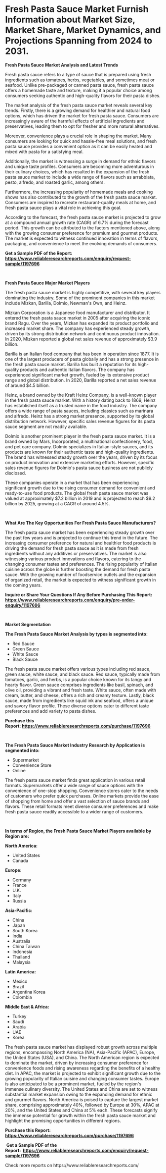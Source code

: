 <p><h1>Fresh Pasta Sauce Market Furnish Information about Market Size, Market Share, Market Dynamics, and Projections Spanning from 2024 to 2031.</h1></p><p><strong>Fresh Pasta Sauce Market Analysis and Latest Trends</strong></p>
<p><p>Fresh pasta sauce refers to a type of sauce that is prepared using fresh ingredients such as tomatoes, herbs, vegetables, and sometimes meat or seafood. Unlike pre-packaged or canned pasta sauce, fresh pasta sauce offers a homemade taste and texture, making it a popular choice among consumers seeking authentic and high-quality flavors for their pasta dishes.</p><p>The market analysis of the fresh pasta sauce market reveals several key trends. Firstly, there is a growing demand for healthier and natural food options, which has driven the market for fresh pasta sauce. Consumers are increasingly aware of the harmful effects of artificial ingredients and preservatives, leading them to opt for fresher and more natural alternatives.</p><p>Moreover, convenience plays a crucial role in shaping the market. Many consumers are looking for quick and hassle-free meal solutions, and fresh pasta sauce provides a convenient option as it can be easily heated and mixed with pasta for a satisfying meal.</p><p>Additionally, the market is witnessing a surge in demand for ethnic flavors and unique taste profiles. Consumers are becoming more adventurous in their culinary choices, which has resulted in the expansion of the fresh pasta sauce market to include a wide range of flavors such as arrabbiata, pesto, alfredo, and roasted garlic, among others.</p><p>Furthermore, the increasing popularity of homemade meals and cooking shows has also contributed to the growth of the fresh pasta sauce market. Consumers are inspired to recreate restaurant-quality meals at home, and fresh pasta sauce plays a vital role in achieving this goal.</p><p>According to the forecast, the fresh pasta sauce market is projected to grow at a compound annual growth rate (CAGR) of 6.7% during the forecast period. This growth can be attributed to the factors mentioned above, along with the growing consumer preference for premium and gourmet products. The market is expected to witness continued innovation in terms of flavors, packaging, and convenience to meet the evolving demands of consumers.</p></p>
<p><strong>Get a Sample PDF of the Report:&nbsp; <a href="https://www.reliableresearchreports.com/enquiry/request-sample/1197696">https://www.reliableresearchreports.com/enquiry/request-sample/1197696</a></strong></p>
<p>&nbsp;</p>
<p><strong>Fresh Pasta Sauce Major Market Players</strong></p>
<p><p>The fresh pasta sauce market is highly competitive, with several key players dominating the industry. Some of the prominent companies in this market include Mizkan, Barilla, Dolmio, Newman's Own, and Heinz.</p><p>Mizkan Corporation is a Japanese food manufacturer and distributor. It entered the fresh pasta sauce market in 2005 after acquiring the iconic brand Ragu. Over the years, Mizkan has expanded its product portfolio and increased market share. The company has experienced steady growth, driven by its strong distribution network and continuous product innovation. In 2020, Mizkan reported a global net sales revenue of approximately $3.9 billion.</p><p>Barilla is an Italian food company that has been in operation since 1877. It is one of the largest producers of pasta globally and has a strong presence in the fresh pasta sauce market. Barilla has built a reputation for its high-quality products and authentic Italian flavors. The company has experienced significant market growth, fueled by its extensive product range and global distribution. In 2020, Barilla reported a net sales revenue of around $4.5 billion.</p><p>Heinz, a brand owned by the Kraft Heinz Company, is a well-known player in the fresh pasta sauce market. With a history dating back to 1869, Heinz has established itself as a trusted name in the food industry. The company offers a wide range of pasta sauces, including classics such as marinara and alfredo. Heinz has a strong market presence, supported by its global distribution network. However, specific sales revenue figures for its pasta sauce segment are not readily available.</p><p>Dolmio is another prominent player in the fresh pasta sauce market. It is a brand owned by Mars, Incorporated, a multinational confectionery, food, and pet care company. Dolmio specializes in Italian-style sauces, and its products are known for their authentic taste and high-quality ingredients. The brand has witnessed steady growth over the years, driven by its focus on product innovation and extensive marketing efforts. However, specific sales revenue figures for Dolmio's pasta sauce business are not publicly disclosed.</p><p>These companies operate in a market that has been experiencing significant growth due to the rising consumer demand for convenient and ready-to-use food products. The global fresh pasta sauce market was valued at approximately $7.2 billion in 2019 and is projected to reach $9.2 billion by 2025, growing at a CAGR of around 4.5%.</p></p>
<p>&nbsp;</p>
<p><strong>What Are The Key Opportunities For Fresh Pasta Sauce Manufacturers?</strong></p>
<p><p>The fresh pasta sauce market has been experiencing steady growth over the past few years and is projected to continue this trend in the future. The increasing consumer preference for natural and healthier food products is driving the demand for fresh pasta sauce as it is made from fresh ingredients without any additives or preservatives. The market is also witnessing various product innovations and flavors, catering to the changing consumer tastes and preferences. The rising popularity of Italian cuisine across the globe is further boosting the demand for fresh pasta sauce. With the growing number of foodservice outlets and the expansion of organized retail, the market is expected to witness significant growth in the coming years.</p></p>
<p><strong>Inquire or Share Your Questions If Any Before Purchasing This Report: <a href="https://www.reliableresearchreports.com/enquiry/pre-order-enquiry/1197696">https://www.reliableresearchreports.com/enquiry/pre-order-enquiry/1197696</a></strong></p>
<p>&nbsp;</p>
<p><strong>Market Segmentation</strong></p>
<p><strong>The Fresh Pasta Sauce Market Analysis by types is segmented into:</strong></p>
<p><ul><li>Red Sauce</li><li>Green Sauce</li><li>White Sauce</li><li>Black Sauce</li></ul></p>
<p><p>The fresh pasta sauce market offers various types including red sauce, green sauce, white sauce, and black sauce. Red sauce, typically made from tomatoes, garlic, and herbs, is a popular choice known for its tangy and hearty flavor. Green sauce comprises ingredients like basil, spinach, and olive oil, providing a vibrant and fresh taste. White sauce, often made with cream, butter, and cheese, offers a rich and creamy texture. Lastly, black sauce, made from ingredients like squid ink and seafood, offers a unique and savory flavor profile. These diverse options cater to different taste preferences and add variety to pasta dishes.</p></p>
<p><strong>Purchase this Report:&nbsp;<a href="https://www.reliableresearchreports.com/purchase/1197696">https://www.reliableresearchreports.com/purchase/1197696</a></strong></p>
<p>&nbsp;</p>
<p><strong>The Fresh Pasta Sauce Market Industry Research by Application is segmented into:</strong></p>
<p><ul><li>Supermarket</li><li>Convenience Store</li><li>Online</li></ul></p>
<p><p>The fresh pasta sauce market finds great application in various retail formats. Supermarkets offer a wide range of sauce options with the convenience of one-stop shopping. Convenience stores cater to the needs of customers who prefer quick purchases. Online markets provide the ease of shopping from home and offer a vast selection of sauce brands and flavors. These retail formats meet diverse consumer preferences and make fresh pasta sauce readily accessible to a wider range of customers.</p></p>
<p>&nbsp;</p>
<p><strong>In terms of Region, the Fresh Pasta Sauce Market Players available by Region are:</strong></p>
<p>
    <p> <strong> North America: </strong>
        <ul>
            <li>United States</li>
            <li>Canada</li>
        </ul>
        </p> 
    <p> <strong> Europe: </strong>
        <ul>
            <li>Germany</li>
            <li>France</li>
            <li>U.K.</li>
            <li>Italy</li>
            <li>Russia</li>
        </ul>
        </p> 
    <p> <strong> Asia-Pacific: </strong>
        <ul>
            <li>China</li>
            <li>Japan</li>
            <li>South Korea</li>
            <li>India</li>
            <li>Australia</li>
            <li>China Taiwan</li>
            <li>Indonesia</li>
            <li>Thailand</li>
            <li>Malaysia</li>
        </ul>
        </p> 
    <p> <strong> Latin America: </strong>
        <ul>
            <li>Mexico</li>
            <li>Brazil</li>
            <li>Argentina Korea</li>
            <li>Colombia</li>
        </ul>
        </p> 
    <p> <strong> Middle East & Africa: </strong>
        <ul>
            <li>Turkey</li>
            <li>Saudi</li>
            <li>Arabia</li>
            <li>UAE</li>
            <li>Korea</li>
        </ul>
    </p>
    </p>
<p><p>The fresh pasta sauce market has displayed robust growth across multiple regions, encompassing North America (NA), Asia-Pacific (APAC), Europe, the United States (USA), and China. The North American region is expected to dominate the market, driven by increasing consumer preference for convenience foods and rising awareness regarding the benefits of a healthy diet. In APAC, the market is projected to exhibit significant growth due to the growing popularity of Italian cuisine and changing consumer tastes. Europe is also anticipated to be a prominent market, fueled by the region's immense culinary diversity. The United States and China are set to witness substantial market expansion owing to the expanding demand for ethnic and gourmet flavors. North America is poised to capture the largest market share, comprising approximately 40%, followed by Europe at 30%, APAC at 20%, and the United States and China at 5% each. These forecasts signify the immense potential for growth within the fresh pasta sauce market and highlight the promising opportunities in different regions.</p></p>
<p><strong>Purchase this Report: <a href="https://www.reliableresearchreports.com/purchase/1197696">https://www.reliableresearchreports.com/purchase/1197696</a></strong></p>
<p>&nbsp;<strong>Get a Sample PDF of the Report:&nbsp;&nbsp;<a href="https://www.reliableresearchreports.com/enquiry/request-sample/1197696">https://www.reliableresearchreports.com/enquiry/request-sample/1197696</a></strong></p>
<p><strong></strong></p>
<p>Check more reports on https://www.reliableresearchreports.com/</p>